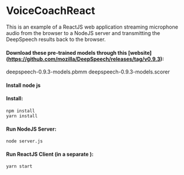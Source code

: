 # VoiceCoachReact
This is an example of a ReactJS web application streaming microphone audio from the browser
to a NodeJS server and transmitting the DeepSpeech results back to the browser.

#### Download these pre-trained models through this [website] (https://github.com/mozilla/DeepSpeech/releases/tag/v0.9.3):
deepspeech-0.9.3-models.pbmm
deepspeech-0.9.3-models.scorer

#### Install node js

#### Install:

```
npm install
yarn install
```

#### Run NodeJS Server:

```
node server.js
```

#### Run ReactJS Client (in a separate  ):

```
yarn start
```


